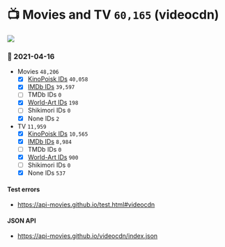 # :tv: Movies and TV `60,165` (videocdn)

<a href="https://API-Movies.github.io"><img src="https://API-Movies.github.io/banner.png?cache"></a>

### :date: 2021-04-16
- Movies `48,206`
  - [x] <a href="https://API-Movies.github.io/videocdn/movie_kinopoisk_ids.json">KinoPoisk IDs</a> `40,058`
  - [x] <a href="https://API-Movies.github.io/videocdn/movie_imdb_ids.json">IMDb IDs</a> `39,597`
  - [ ] TMDb IDs `0`
  - [x] <a href="https://API-Movies.github.io/videocdn/movie_world_art_ids.json">World-Art IDs</a> `198`
  - [ ] Shikimori IDs `0`
  - [x] None IDs `2`
- TV `11,959`
  - [x] <a href="https://API-Movies.github.io/videocdn/tv_kinopoisk_ids.json">KinoPoisk IDs</a> `10,565`
  - [x] <a href="https://API-Movies.github.io/videocdn/tv_imdb_ids.json">IMDb IDs</a> `8,984`
  - [ ] TMDb IDs `0`
  - [x] <a href="https://API-Movies.github.io/videocdn/tv_world_art_ids.json">World-Art IDs</a> `900`
  - [ ] Shikimori IDs `0`
  - [x] None IDs `537`
#### Test errors
- <a href='https://api-movies.github.io/test.html#videocdn'>https://api-movies.github.io/test.html#videocdn</a>
#### JSON API
- <a href='https://api-movies.github.io/videocdn/index.json'>https://api-movies.github.io/videocdn/index.json</a>
